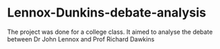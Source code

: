 # Lennox-Dunkins-debate-analysis
The project was done for a college class. It aimed to analyse the debate between Dr John Lennox and Prof Richard Dawkins
